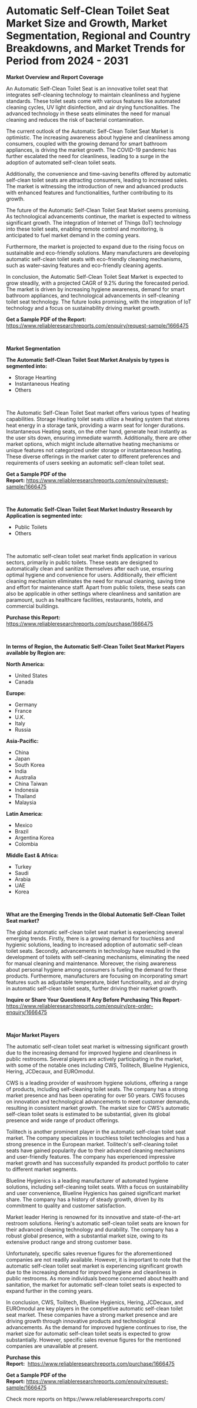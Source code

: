 <p><h1>Automatic Self-Clean Toilet Seat Market Size and Growth, Market Segmentation, Regional and Country Breakdowns, and Market Trends for Period from 2024 -  2031</h1></p><p><strong>Market Overview and Report Coverage</strong></p>
<p><p>An Automatic Self-Clean Toilet Seat is an innovative toilet seat that integrates self-cleaning technology to maintain cleanliness and hygiene standards. These toilet seats come with various features like automated cleaning cycles, UV light disinfection, and air drying functionalities. The advanced technology in these seats eliminates the need for manual cleaning and reduces the risk of bacterial contamination.</p><p>The current outlook of the Automatic Self-Clean Toilet Seat Market is optimistic. The increasing awareness about hygiene and cleanliness among consumers, coupled with the growing demand for smart bathroom appliances, is driving the market growth. The COVID-19 pandemic has further escalated the need for cleanliness, leading to a surge in the adoption of automated self-clean toilet seats.</p><p>Additionally, the convenience and time-saving benefits offered by automatic self-clean toilet seats are attracting consumers, leading to increased sales. The market is witnessing the introduction of new and advanced products with enhanced features and functionalities, further contributing to its growth.</p><p>The future of the Automatic Self-Clean Toilet Seat Market seems promising. As technological advancements continue, the market is expected to witness significant growth. The integration of Internet of Things (IoT) technology into these toilet seats, enabling remote control and monitoring, is anticipated to fuel market demand in the coming years.</p><p>Furthermore, the market is projected to expand due to the rising focus on sustainable and eco-friendly solutions. Many manufacturers are developing automatic self-clean toilet seats with eco-friendly cleaning mechanisms, such as water-saving features and eco-friendly cleaning agents.</p><p>In conclusion, the Automatic Self-Clean Toilet Seat Market is expected to grow steadily, with a projected CAGR of 9.2% during the forecasted period. The market is driven by increasing hygiene awareness, demand for smart bathroom appliances, and technological advancements in self-cleaning toilet seat technology. The future looks promising, with the integration of IoT technology and a focus on sustainability driving market growth.</p></p>
<p><strong>Get a Sample PDF of the Report:</strong> <a href="https://www.reliableresearchreports.com/enquiry/request-sample/1666475">https://www.reliableresearchreports.com/enquiry/request-sample/1666475</a></p>
<p>&nbsp;</p>
<p><strong>Market Segmentation</strong></p>
<p><strong>The Automatic Self-Clean Toilet Seat Market Analysis by types is segmented into:</strong></p>
<p><ul><li>Storage Hearting</li><li>Instantaneous Heating</li><li>Others</li></ul></p>
<p>&nbsp;</p>
<p><p>The Automatic Self-Clean Toilet Seat market offers various types of heating capabilities. Storage Heating toilet seats utilize a heating system that stores heat energy in a storage tank, providing a warm seat for longer durations. Instantaneous Heating seats, on the other hand, generate heat instantly as the user sits down, ensuring immediate warmth. Additionally, there are other market options, which might include alternative heating mechanisms or unique features not categorized under storage or instantaneous heating. These diverse offerings in the market cater to different preferences and requirements of users seeking an automatic self-clean toilet seat.</p></p>
<p><strong>Get a Sample PDF of the Report:</strong>&nbsp;<a href="https://www.reliableresearchreports.com/enquiry/request-sample/1666475">https://www.reliableresearchreports.com/enquiry/request-sample/1666475</a></p>
<p>&nbsp;</p>
<p><strong>The Automatic Self-Clean Toilet Seat Market Industry Research by Application is segmented into:</strong></p>
<p><ul><li>Public Toilets</li><li>Others</li></ul></p>
<p>&nbsp;</p>
<p><p>The automatic self-clean toilet seat market finds application in various sectors, primarily in public toilets. These seats are designed to automatically clean and sanitize themselves after each use, ensuring optimal hygiene and convenience for users. Additionally, their efficient cleaning mechanism eliminates the need for manual cleaning, saving time and effort for maintenance staff. Apart from public toilets, these seats can also be applicable in other settings where cleanliness and sanitation are paramount, such as healthcare facilities, restaurants, hotels, and commercial buildings.</p></p>
<p><strong>Purchase this Report:</strong>&nbsp; <a href="https://www.reliableresearchreports.com/purchase/1666475">https://www.reliableresearchreports.com/purchase/1666475</a></p>
<p>&nbsp;</p>
<p><strong>In terms of Region, the Automatic Self-Clean Toilet Seat Market Players available by Region are:</strong></p>
<p>
    <p> <strong> North America: </strong>
        <ul>
            <li>United States</li>
            <li>Canada</li>
        </ul>
        </p> 
    <p> <strong> Europe: </strong>
        <ul>
            <li>Germany</li>
            <li>France</li>
            <li>U.K.</li>
            <li>Italy</li>
            <li>Russia</li>
        </ul>
        </p> 
    <p> <strong> Asia-Pacific: </strong>
        <ul>
            <li>China</li>
            <li>Japan</li>
            <li>South Korea</li>
            <li>India</li>
            <li>Australia</li>
            <li>China Taiwan</li>
            <li>Indonesia</li>
            <li>Thailand</li>
            <li>Malaysia</li>
        </ul>
        </p> 
    <p> <strong> Latin America: </strong>
        <ul>
            <li>Mexico</li>
            <li>Brazil</li>
            <li>Argentina Korea</li>
            <li>Colombia</li>
        </ul>
        </p> 
    <p> <strong> Middle East & Africa: </strong>
        <ul>
            <li>Turkey</li>
            <li>Saudi</li>
            <li>Arabia</li>
            <li>UAE</li>
            <li>Korea</li>
        </ul>
    </p>
    </p>
<p>&nbsp;</p>
<p><strong>What are the Emerging Trends in the Global Automatic Self-Clean Toilet Seat market?</strong></p>
<p><p>The global automatic self-clean toilet seat market is experiencing several emerging trends. Firstly, there is a growing demand for touchless and hygienic solutions, leading to increased adoption of automatic self-clean toilet seats. Secondly, advancements in technology have resulted in the development of toilets with self-cleaning mechanisms, eliminating the need for manual cleaning and maintenance. Moreover, the rising awareness about personal hygiene among consumers is fueling the demand for these products. Furthermore, manufacturers are focusing on incorporating smart features such as adjustable temperature, bidet functionality, and air drying in automatic self-clean toilet seats, further driving their market growth.</p></p>
<p><strong>Inquire or Share Your Questions If Any Before Purchasing This Report</strong>- <a href="https://www.reliableresearchreports.com/enquiry/pre-order-enquiry/1666475">https://www.reliableresearchreports.com/enquiry/pre-order-enquiry/1666475</a></p>
<p>&nbsp;</p>
<p><strong>Major Market Players</strong></p>
<p><p>The automatic self-clean toilet seat market is witnessing significant growth due to the increasing demand for improved hygiene and cleanliness in public restrooms. Several players are actively participating in the market, with some of the notable ones including CWS, Toilitech, Blueline Hygienics, Hering, JCDecaux, and EUROmodul.</p><p>CWS is a leading provider of washroom hygiene solutions, offering a range of products, including self-cleaning toilet seats. The company has a strong market presence and has been operating for over 50 years. CWS focuses on innovation and technological advancements to meet customer demands, resulting in consistent market growth. The market size for CWS's automatic self-clean toilet seats is estimated to be substantial, given its global presence and wide range of product offerings.</p><p>Toilitech is another prominent player in the automatic self-clean toilet seat market. The company specializes in touchless toilet technologies and has a strong presence in the European market. Toilitech's self-cleaning toilet seats have gained popularity due to their advanced cleaning mechanisms and user-friendly features. The company has experienced impressive market growth and has successfully expanded its product portfolio to cater to different market segments.</p><p>Blueline Hygienics is a leading manufacturer of automated hygiene solutions, including self-cleaning toilet seats. With a focus on sustainability and user convenience, Blueline Hygienics has gained significant market share. The company has a history of steady growth, driven by its commitment to quality and customer satisfaction.</p><p>Market leader Hering is renowned for its innovative and state-of-the-art restroom solutions. Hering's automatic self-clean toilet seats are known for their advanced cleaning technology and durability. The company has a robust global presence, with a substantial market size, owing to its extensive product range and strong customer base.</p><p>Unfortunately, specific sales revenue figures for the aforementioned companies are not readily available. However, it is important to note that the automatic self-clean toilet seat market is experiencing significant growth due to the increasing demand for improved hygiene and cleanliness in public restrooms. As more individuals become concerned about health and sanitation, the market for automatic self-clean toilet seats is expected to expand further in the coming years.</p><p>In conclusion, CWS, Toilitech, Blueline Hygienics, Hering, JCDecaux, and EUROmodul are key players in the competitive automatic self-clean toilet seat market. These companies have a strong market presence and are driving growth through innovative products and technological advancements. As the demand for improved hygiene continues to rise, the market size for automatic self-clean toilet seats is expected to grow substantially. However, specific sales revenue figures for the mentioned companies are unavailable at present.</p></p>
<p><strong>Purchase this Report:</strong>&nbsp;&nbsp;<a href="https://www.reliableresearchreports.com/purchase/1666475">https://www.reliableresearchreports.com/purchase/1666475</a></p>
<p></p>
<p><strong>Get a Sample PDF of the Report:</strong>&nbsp;<a href="https://www.reliableresearchreports.com/enquiry/request-sample/1666475">https://www.reliableresearchreports.com/enquiry/request-sample/1666475</a></p>
<p>Check more reports on https://www.reliableresearchreports.com/</p>